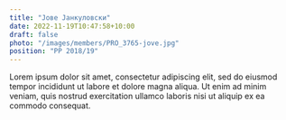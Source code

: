 ```yaml
---
title: "Јове Јанкуловски"
date: 2022-11-19T10:47:58+10:00
draft: false
photo: "/images/members/PRO_3765-jove.jpg"
position: "PP 2018/19"
---
```


Lorem ipsum dolor sit amet, consectetur adipiscing elit, sed do eiusmod tempor incididunt ut labore et dolore magna aliqua. Ut enim ad minim veniam, quis nostrud exercitation ullamco laboris nisi ut aliquip ex ea commodo consequat.